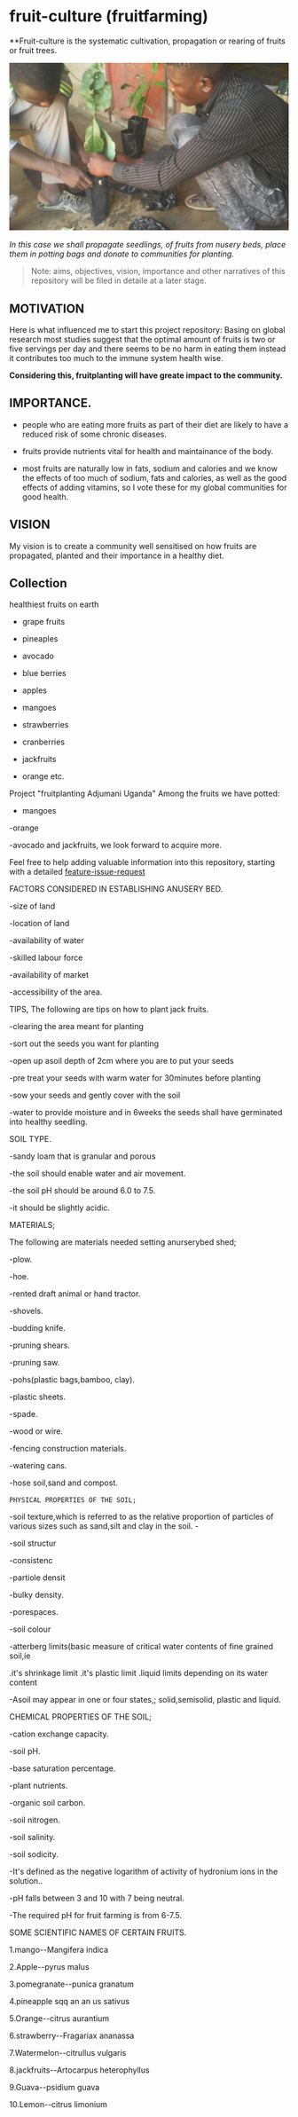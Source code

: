 # fruit-culture (fruitfarming)
**Fruit-culture is the systematic cultivation, propagation or rearing of fruits or fruit trees.

![](/images/fruit-farming-7.jpg)

*In this case we shall propagate seedlings, of fruits from nusery beds, place them in potting bags and donate to communities for planting.*

> Note: aims, objectives, vision, importance and other narratives of this repository will be filed in detaile at a later stage.

## MOTIVATION

 Here is what influenced me to start this project repository:
Basing on global research most studies suggest that the optimal amount of fruits is two or five servings per day and there seems to be no harm in eating them instead it contributes too much to the immune system health wise.

**Considering this, fruitplanting will have greate impact to the community.**  


## IMPORTANCE.     

 - people who are eating more fruits as part of their diet are likely to have a reduced risk of some chronic diseases.        

 - fruits provide nutrients vital for health and maintainance of the body.  

 - most fruits are naturally low in fats, sodium and calories and we know the effects of too much of sodium, fats and calories, as well as the good effects of adding vitamins, so I vote these for my global communities for good health.

## VISION
My vision is to create a community well sensitised on how fruits are propagated, planted and their importance in a healthy diet.

## Collection
healthiest fruits on earth

 - grape fruits 

 - pineaples

 - avocado

 - blue berries

 - apples

 - mangoes

 - strawberries

 - cranberries

 - jackfruits

 - orange 
etc.

  Project "fruitplanting Adjumani Uganda"
Among the fruits we have potted:

 - mangoes 

 -orange 

 -avocado and jackfruits, 
 we look forward to acquire more.

 
Feel free to help adding valuable information into this repository, 
 starting with a detailed [feature-issue-request](https://github.com/chardso/fruit-culture-fruit-farming/issues)


FACTORS CONSIDERED IN ESTABLISHING 
ANUSERY BED.
  
  -size of land
  
  -location of land 
 
  -availability of water 
  
  -skilled labour force
 
  -availability of market
  
  -accessibility of the area.


    
  
   TIPS,
   The following are tips on how to plant jack fruits.
 
  -clearing the area meant for planting 
  
  -sort out the seeds you want for planting 
  
  -open up asoil depth of 2cm where you are to put your seeds 
  
  -pre treat your seeds with warm water for 30minutes before planting 
  
  -sow your seeds and gently cover with the soil 
 
  -water to provide moisture and in 6weeks the seeds shall have germinated into healthy seedling.
   
   SOIL TYPE.
  
  -sandy loam that is granular and porous 
  
  -the soil should enable water and air movement.
  
  -the soil pH should be around 6.0 to 7.5.
  
  -it should be slightly acidic.


 MATERIALS;
 
 The following are materials needed setting anurserybed shed;
  
 -plow. 
 
  -hoe.
 
  -rented draft animal or hand tractor.
 
  -shovels.
  
  -budding knife.
 
  -pruning shears.
 
  -pruning saw.
  
  -pohs(plastic bags,bamboo, clay).
  
  -plastic sheets.
  
  -spade.
  
  -wood or wire.
  
  -fencing construction materials.
  
   -watering cans.

   -hose soil,sand and compost.


    PHYSICAL PROPERTIES OF THE SOIL;
  
  -soil texture,which is referred to as the relative proportion of particles of various sizes such as sand,silt and clay in the soil.  -
 
  -soil structur
  
 -consistenc 
  
 -partiole densit
  
 -bulky density.
  
 -porespaces.
 
 -soil colour

-atterberg limits(basic measure of critical water contents of fine grained soil,ie
 
  .it's shrinkage limit
  .it's plastic limit
  .liquid limits depending on its water content
 
  
  -Asoil may appear in one or four states,; solid,semisolid, plastic and liquid.




CHEMICAL PROPERTIES OF THE SOIL;
   
 -cation exchange capacity.
  
  -soil pH.
   
 -base saturation percentage.
  
  -plant nutrients.
  
  -organic soil carbon.
  
  -soil nitrogen.
  
  -soil salinity.
  
  -soil sodicity.                          
  
  -It's defined as the negative logarithm of activity of hydronium ions in the solution..
  
  -pH falls between 3 and 10 with 7 being neutral.
  
  -The required pH for fruit farming is from 6-7.5.


SOME SCIENTIFIC NAMES OF CERTAIN FRUITS.


 1.mango--Mangifera indica

 2.Apple--pyrus malus

 3.pomegranate--punica granatum

 4.pineapple sqq an an us sativus

 5.Orange--citrus aurantium

 6.strawberry--Fragariax ananassa

 7.Watermelon--citrullus vulgaris

 8.jackfruits--Artocarpus heterophyllus

 9.Guava--psidium guava

 10.Lemon--citrus limonium
